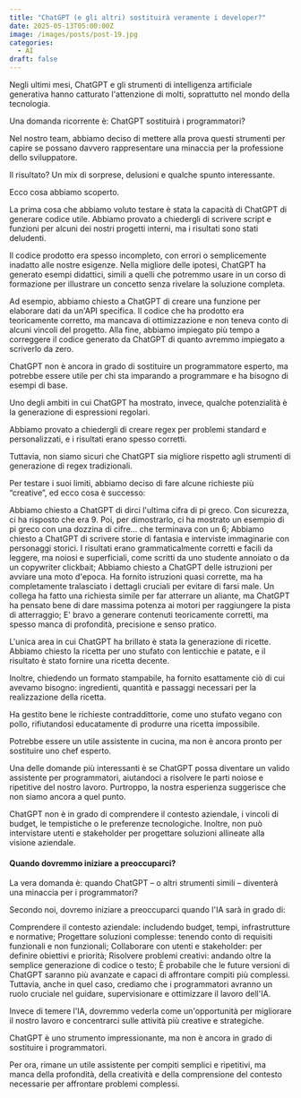 ```yaml
---
title: "ChatGPT (e gli altri) sostituirà veramente i developer?"
date: 2025-05-13T05:00:00Z
image: /images/posts/post-19.jpg
categories: 
  - AI
draft: false
---
```


Negli ultimi mesi, ChatGPT e gli strumenti di intelligenza artificiale generativa hanno catturato l'attenzione di molti, soprattutto nel mondo della tecnologia.

Una domanda ricorrente è: ChatGPT sostituirà i programmatori?

Nel nostro team, abbiamo deciso di mettere alla prova questi strumenti per capire se possano davvero rappresentare una minaccia per la professione dello sviluppatore.

Il risultato? Un mix di sorprese, delusioni e qualche spunto interessante.

Ecco cosa abbiamo scoperto.

La prima cosa che abbiamo voluto testare è stata la capacità di ChatGPT di generare codice utile. Abbiamo provato a chiedergli di scrivere script e funzioni per alcuni dei nostri progetti interni, ma i risultati sono stati deludenti.

Il codice prodotto era spesso incompleto, con errori o semplicemente inadatto alle nostre esigenze. Nella migliore delle ipotesi, ChatGPT ha generato esempi didattici, simili a quelli che potremmo usare in un corso di formazione per illustrare un concetto senza rivelare la soluzione completa.

Ad esempio, abbiamo chiesto a ChatGPT di creare una funzione per elaborare dati da un'API specifica. Il codice che ha prodotto era teoricamente corretto, ma mancava di ottimizzazione e non teneva conto di alcuni vincoli del progetto. Alla fine, abbiamo impiegato più tempo a correggere il codice generato da ChatGPT di quanto avremmo impiegato a scriverlo da zero.

ChatGPT non è ancora in grado di sostituire un programmatore esperto, ma potrebbe essere utile per chi sta imparando a programmare e ha bisogno di esempi di base.

Uno degli ambiti in cui ChatGPT ha mostrato, invece, qualche potenzialità è la generazione di espressioni regolari.

Abbiamo provato a chiedergli di creare regex per problemi standard e personalizzati, e i risultati erano spesso corretti.

Tuttavia, non siamo sicuri che ChatGPT sia migliore rispetto agli strumenti di generazione di regex tradizionali.

Per testare i suoi limiti, abbiamo deciso di fare alcune richieste più “creative”, ed ecco cosa è successo:

Abbiamo chiesto a ChatGPT di dirci l'ultima cifra di pi greco. Con sicurezza, ci ha risposto che era 9. Poi, per dimostrarlo, ci ha mostrato un esempio di pi greco con una dozzina di cifre… che terminava con un 6;
Abbiamo chiesto a ChatGPT di scrivere storie di fantasia e interviste immaginarie con personaggi storici. I risultati erano grammaticalmente corretti e facili da leggere, ma noiosi e superficiali, come scritti da uno studente annoiato o da un copywriter clickbait;
Abbiamo chiesto a ChatGPT delle istruzioni per avviare una moto d'epoca. Ha fornito istruzioni quasi corrette, ma ha completamente tralasciato i dettagli cruciali per evitare di farsi male. Un collega ha fatto una richiesta simile per far atterrare un aliante, ma ChatGPT ha pensato bene di dare massima potenza ai motori per raggiungere la pista di atterraggio;
E' bravo a generare contenuti teoricamente corretti, ma spesso manca di profondità, precisione e senso pratico.

L'unica area in cui ChatGPT ha brillato è stata la generazione di ricette. Abbiamo chiesto la ricetta per uno stufato con lenticchie e patate, e il risultato è stato fornire una ricetta decente.

Inoltre, chiedendo un formato stampabile, ha fornito esattamente ciò di cui avevamo bisogno: ingredienti, quantità e passaggi necessari per la realizzazione della ricetta.

Ha gestito bene le richieste contraddittorie, come uno stufato vegano con pollo, rifiutandosi educatamente di produrre una ricetta impossibile.

Potrebbe essere un utile assistente in cucina, ma non è ancora pronto per sostituire uno chef esperto.

Una delle domande più interessanti è se ChatGPT possa diventare un valido assistente per programmatori, aiutandoci a risolvere le parti noiose e ripetitive del nostro lavoro. Purtroppo, la nostra esperienza suggerisce che non siamo ancora a quel punto.

ChatGPT non è in grado di comprendere il contesto aziendale, i vincoli di budget, le tempistiche o le preferenze tecnologiche. Inoltre, non può intervistare utenti e stakeholder per progettare soluzioni allineate alla visione aziendale.

#### Quando dovremmo iniziare a preoccuparci?

La vera domanda è: quando ChatGPT – o altri strumenti simili – diventerà una minaccia per i programmatori?

Secondo noi, dovremo iniziare a preoccuparci quando l'IA sarà in grado di:

Comprendere il contesto aziendale: includendo budget, tempi, infrastrutture e normative;
Progettare soluzioni complesse: tenendo conto di requisiti funzionali e non funzionali;
Collaborare con utenti e stakeholder: per definire obiettivi e priorità;
Risolvere problemi creativi: andando oltre la semplice generazione di codice o testo;
È probabile che le future versioni di ChatGPT saranno più avanzate e capaci di affrontare compiti più complessi. Tuttavia, anche in quel caso, crediamo che i programmatori avranno un ruolo cruciale nel guidare, supervisionare e ottimizzare il lavoro dell'IA.

Invece di temere l'IA, dovremmo vederla come un'opportunità per migliorare il nostro lavoro e concentrarci sulle attività più creative e strategiche.

ChatGPT è uno strumento impressionante, ma non è ancora in grado di sostituire i programmatori.

Per ora, rimane un utile assistente per compiti semplici e ripetitivi, ma manca della profondità, della creatività e della comprensione del contesto necessarie per affrontare problemi complessi.